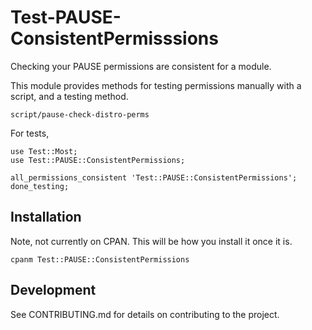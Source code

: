# Test-PAUSE-ConsistentPermisssions

Checking your PAUSE permissions are consistent for a module.

This module provides methods for testing permissions manually
with a script, and a testing method.

    script/pause-check-distro-perms

For tests,

```
use Test::Most;
use Test::PAUSE::ConsistentPermissions;

all_permissions_consistent 'Test::PAUSE::ConsistentPermissions';
done_testing;

```


## Installation

Note, not currently on CPAN.  This will be how you install it once
it is.

    cpanm Test::PAUSE::ConsistentPermissions

## Development

See CONTRIBUTING.md for details on contributing to the project.

